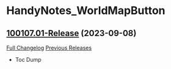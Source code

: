 # HandyNotes_WorldMapButton

## [100107.01-Release](https://github.com/fubaWoW/HandyNotes_WorldMapButton/tree/100107.01-Release) (2023-09-08)
[Full Changelog](https://github.com/fubaWoW/HandyNotes_WorldMapButton/compare/100105.01-Release...100107.01-Release) [Previous Releases](https://github.com/fubaWoW/HandyNotes_WorldMapButton/releases)

- Toc Dump  
